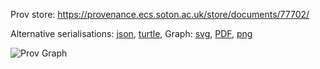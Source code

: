 
Prov store: https://provenance.ecs.soton.ac.uk/store/documents/77702/

Alternative serialisations: [json](https://provenance.ecs.soton.ac.uk/store/documents/77702.json), [turtle](https://provenance.ecs.soton.ac.uk/store/documents/77702.ttl),
Graph: [svg](https://provenance.ecs.soton.ac.uk/store/documents/77702.svg), [PDF](https://provenance.ecs.soton.ac.uk/store/documents/77702.pdf), [png](https://provenance.ecs.soton.ac.uk/store/documents/77702.png)

![Prov Graph](https://provenance.ecs.soton.ac.uk/store/documents/77702.png)

        